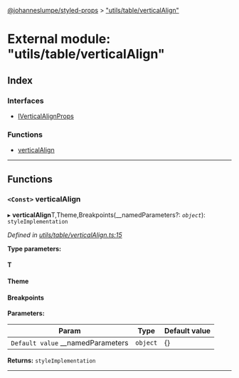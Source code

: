 [@johanneslumpe/styled-props](../README.md) > ["utils/table/verticalAlign"](../modules/_utils_table_verticalalign_.md)

# External module: "utils/table/verticalAlign"

## Index

### Interfaces

* [IVerticalAlignProps](../interfaces/_utils_table_verticalalign_.iverticalalignprops.md)

### Functions

* [verticalAlign](_utils_table_verticalalign_.md#verticalalign)

---

## Functions

<a id="verticalalign"></a>

### `<Const>` verticalAlign

▸ **verticalAlign**T,Theme,Breakpoints(__namedParameters?: *`object`*): `styleImplementation`

*Defined in [utils/table/verticalAlign.ts:15](https://github.com/johanneslumpe/styled-props/blob/3abf398/src/utils/table/verticalAlign.ts#L15)*

**Type parameters:**

#### T 
#### Theme 
#### Breakpoints 
**Parameters:**

| Param | Type | Default value |
| ------ | ------ | ------ |
| `Default value` __namedParameters | `object` |  {} |

**Returns:** `styleImplementation`

___

